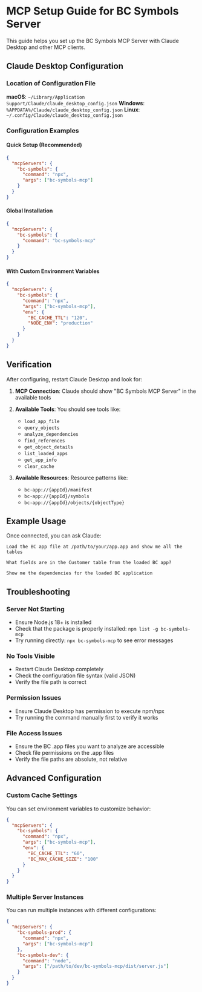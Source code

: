 # MCP Setup Guide for BC Symbols Server

This guide helps you set up the BC Symbols MCP Server with Claude Desktop and other MCP clients.

## Claude Desktop Configuration

### Location of Configuration File

**macOS**: `~/Library/Application Support/Claude/claude_desktop_config.json`
**Windows**: `%APPDATA%/Claude/claude_desktop_config.json`
**Linux**: `~/.config/Claude/claude_desktop_config.json`

### Configuration Examples

#### Quick Setup (Recommended)
```json
{
  "mcpServers": {
    "bc-symbols": {
      "command": "npx",
      "args": ["bc-symbols-mcp"]
    }
  }
}
```

#### Global Installation
```json
{
  "mcpServers": {
    "bc-symbols": {
      "command": "bc-symbols-mcp"
    }
  }
}
```

#### With Custom Environment Variables
```json
{
  "mcpServers": {
    "bc-symbols": {
      "command": "npx",
      "args": ["bc-symbols-mcp"],
      "env": {
        "BC_CACHE_TTL": "120",
        "NODE_ENV": "production"
      }
    }
  }
}
```

## Verification

After configuring, restart Claude Desktop and look for:

1. **MCP Connection**: Claude should show "BC Symbols MCP Server" in the available tools
2. **Available Tools**: You should see tools like:
   - `load_app_file`
   - `query_objects`
   - `analyze_dependencies`
   - `find_references`
   - `get_object_details`
   - `list_loaded_apps`
   - `get_app_info`
   - `clear_cache`

3. **Available Resources**: Resource patterns like:
   - `bc-app://{appId}/manifest`
   - `bc-app://{appId}/symbols`
   - `bc-app://{appId}/objects/{objectType}`

## Example Usage

Once connected, you can ask Claude:

```
Load the BC app file at /path/to/your/app.app and show me all the tables
```

```
What fields are in the Customer table from the loaded BC app?
```

```
Show me the dependencies for the loaded BC application
```

## Troubleshooting

### Server Not Starting
- Ensure Node.js 18+ is installed
- Check that the package is properly installed: `npm list -g bc-symbols-mcp`
- Try running directly: `npx bc-symbols-mcp` to see error messages

### No Tools Visible
- Restart Claude Desktop completely
- Check the configuration file syntax (valid JSON)
- Verify the file path is correct

### Permission Issues
- Ensure Claude Desktop has permission to execute npm/npx
- Try running the command manually first to verify it works

### File Access Issues
- Ensure the BC .app files you want to analyze are accessible
- Check file permissions on the .app files
- Verify the file paths are absolute, not relative

## Advanced Configuration

### Custom Cache Settings
You can set environment variables to customize behavior:

```json
{
  "mcpServers": {
    "bc-symbols": {
      "command": "npx",
      "args": ["bc-symbols-mcp"],
      "env": {
        "BC_CACHE_TTL": "60",
        "BC_MAX_CACHE_SIZE": "100"
      }
    }
  }
}
```

### Multiple Server Instances
You can run multiple instances with different configurations:

```json
{
  "mcpServers": {
    "bc-symbols-prod": {
      "command": "npx",
      "args": ["bc-symbols-mcp"]
    },
    "bc-symbols-dev": {
      "command": "node",
      "args": ["/path/to/dev/bc-symbols-mcp/dist/server.js"]
    }
  }
}
```
